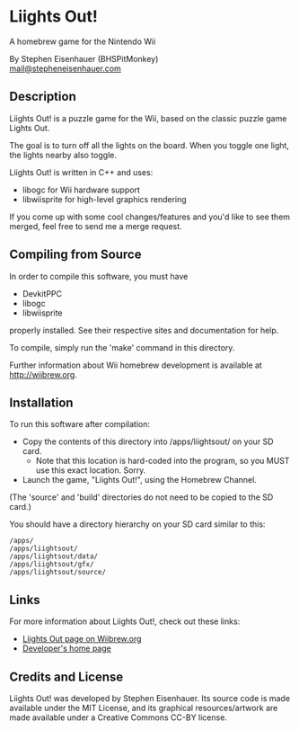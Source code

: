 Liights Out!
============

A homebrew game for the Nintendo Wii

By Stephen Eisenhauer (BHSPitMonkey)  
mail@stepheneisenhauer.com


Description
-----------

Liights Out! is a puzzle game for the Wii, based on the classic puzzle 
game Lights Out.

The goal is to turn off all the lights on the board. When you toggle 
one light, the lights nearby also toggle.

Liights Out! is written in C++ and uses:

 -	libogc for Wii hardware support
 -	libwiisprite for high-level graphics rendering 

If you come up with some cool changes/features and you'd like to see 
them merged, feel free to send me a merge request.


Compiling from Source
---------------------

In order to compile this software, you must have

 -	DevkitPPC
 -	libogc
 -	libwiisprite

properly installed. See their respective sites and 
documentation for help.

To compile, simply run the 'make' command in this directory.

Further information about Wii homebrew development is available 
at http://wiibrew.org.


Installation
------------

To run this software after compilation:

 -	Copy the contents of this directory into /apps/liightsout/ on 
	your SD card.
	 -	Note that this location is hard-coded into the program, so 
		you MUST use this exact location. Sorry.
 -	Launch the game, "Liights Out!", using the Homebrew Channel.
 
(The 'source' and 'build' directories do not need to be copied 
to the SD card.)

You should have a directory hierarchy on your SD card similar to this:

	/apps/
	/apps/liightsout/
	/apps/liightsout/data/
	/apps/liightsout/gfx/
	/apps/liightsout/source/


Links
-----

For more information about Liights Out!, check out these links:

 -	[Liights Out page on Wiibrew.org](http://wiibrew.org/wiki/LiightsOut)
 -	[Developer's home page](http://stepheneisenhauer.com)


Credits and License
-------------------

Liights Out! was developed by Stephen Eisenhauer. Its source code is
made available under the MIT License, and its graphical resources/artwork
are made available under a Creative Commons CC-BY license.
